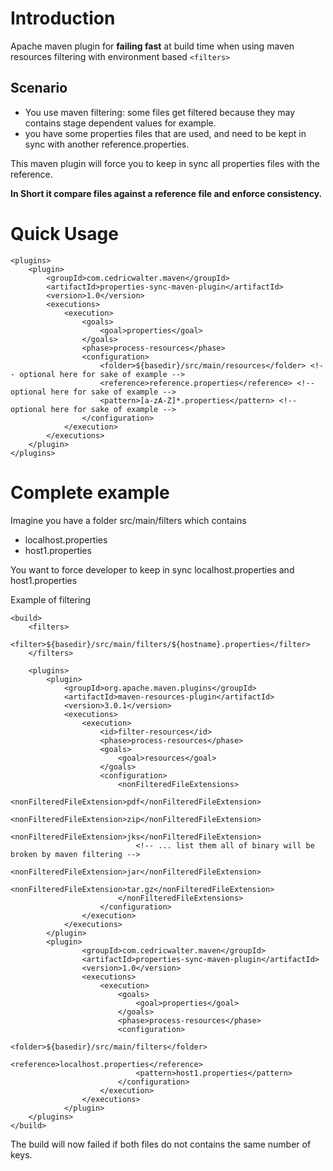 
# Introduction
Apache maven plugin for **failing fast** at build time when using maven resources filtering with environment based `<filters>`

## Scenario
* You use maven filtering: some files get filtered because they may contains stage dependent values for example.
* you have some properties files that are used, and need to be kept in sync with another reference.properties.

This maven plugin will force you to keep in sync all properties files with the reference. 

**In Short it compare files against a reference file and enforce consistency.**


# Quick Usage
```<build>
<plugins>
    <plugin>
        <groupId>com.cedricwalter.maven</groupId>
        <artifactId>properties-sync-maven-plugin</artifactId>
        <version>1.0</version>
        <executions>
            <execution>
                <goals>
                    <goal>properties</goal>
                </goals>
                <phase>process-resources</phase>
                <configuration>
                    <folder>${basedir}/src/main/resources</folder> <!-- optional here for sake of example -->
                    <reference>reference.properties</reference> <!-- optional here for sake of example -->
                    <pattern>[a-zA-Z]*.properties</pattern> <!-- optional here for sake of example -->
                </configuration>
            </execution>
        </executions>
    </plugin>
</plugins>
```
    
# Complete example

Imagine you have a folder src/main/filters which contains
* localhost.properties
* host1.properties

You want to force developer to keep in sync localhost.properties and host1.properties

Example of filtering
```
<build>              
    <filters>
        <filter>${basedir}/src/main/filters/${hostname}.properties</filter>                   
    </filters>
    
    <plugins>
        <plugin>
            <groupId>org.apache.maven.plugins</groupId>
            <artifactId>maven-resources-plugin</artifactId>
            <version>3.0.1</version>
            <executions>
                <execution>
                    <id>filter-resources</id>
                    <phase>process-resources</phase>
                    <goals>
                        <goal>resources</goal>
                    </goals>
                    <configuration>
                        <nonFilteredFileExtensions>
                            <nonFilteredFileExtension>pdf</nonFilteredFileExtension>
                            <nonFilteredFileExtension>zip</nonFilteredFileExtension>
                            <nonFilteredFileExtension>jks</nonFilteredFileExtension>
                            <!-- ... list them all of binary will be broken by maven filtering -->
                            <nonFilteredFileExtension>jar</nonFilteredFileExtension>
                            <nonFilteredFileExtension>tar.gz</nonFilteredFileExtension>
                        </nonFilteredFileExtensions>
                    </configuration>
                </execution>
            </executions>
        </plugin>
        <plugin>
                <groupId>com.cedricwalter.maven</groupId>
                <artifactId>properties-sync-maven-plugin</artifactId>
                <version>1.0</version>
                <executions>
                    <execution>
                        <goals>
                            <goal>properties</goal>
                        </goals>
                        <phase>process-resources</phase>
                        <configuration>
                            <folder>${basedir}/src/main/filters</folder> 
                            <reference>localhost.properties</reference> 
                            <pattern>host1.properties</pattern>
                        </configuration>
                    </execution>
                </executions>
            </plugin>
    </plugins>
</build>
```

The build will now failed if both files do not contains the same number of keys.